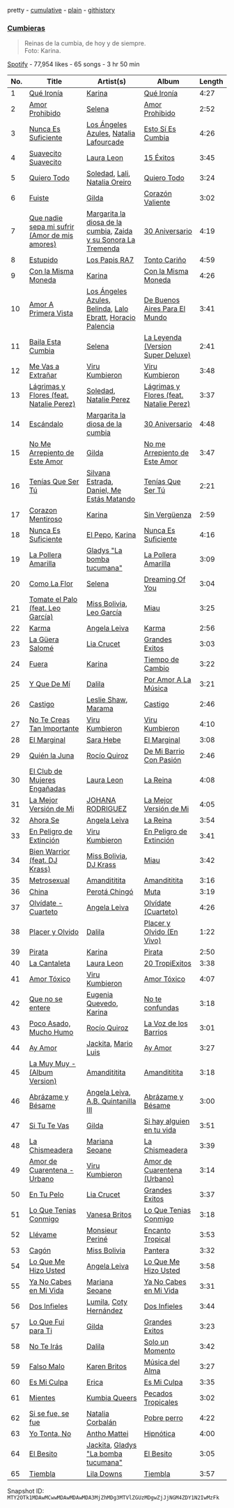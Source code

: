 pretty - [cumulative](/playlists/cumulative/37i9dQZF1DX3JGBBuBxYKW.md) - [plain](/playlists/plain/37i9dQZF1DX3JGBBuBxYKW) - [githistory](https://github.githistory.xyz/mackorone/spotify-playlist-archive/blob/main/playlists/plain/37i9dQZF1DX3JGBBuBxYKW)

### [Cumbieras](https://open.spotify.com/playlist/37i9dQZF1DX3JGBBuBxYKW)

> Reinas de la cumbia, de hoy y de siempre\. <br/>Foto: Karina.

[Spotify](https://open.spotify.com/user/spotify) - 77,954 likes - 65 songs - 3 hr 50 min

| No. | Title | Artist(s) | Album | Length |
|---|---|---|---|---|
| 1 | [Qué Ironía](https://open.spotify.com/track/5FmJy09OizHiP0440KL1S7) | [Karina](https://open.spotify.com/artist/1QZuAtDYNrk2QMogJulsyq) | [Qué Ironía](https://open.spotify.com/album/6q2RlNPqDohxAfpcc5cVno) | 4:27 |
| 2 | [Amor Prohibido](https://open.spotify.com/track/1kCewNSs909Xj1naXr36X8) | [Selena](https://open.spotify.com/artist/6IE6z7DcZIT4Ml3Fh5Ivch) | [Amor Prohibido](https://open.spotify.com/album/6iv9WTw1nhNxSsgKaxMp4E) | 2:52 |
| 3 | [Nunca Es Suficiente](https://open.spotify.com/track/63USmok1OioBzKuWGW9wAg) | [Los Ángeles Azules](https://open.spotify.com/artist/0ZCO8oVkMj897cKgFH7fRW), [Natalia Lafourcade](https://open.spotify.com/artist/1hcdI2N1023RvSwLzTtdsp) | [Esto Sí Es Cumbia](https://open.spotify.com/album/3m1T3n3PcjlOoo4GfLGgkY) | 4:26 |
| 4 | [Suavecito Suavecito](https://open.spotify.com/track/6cKWDVak6o362TElLvwtmU) | [Laura Leon](https://open.spotify.com/artist/1dON8KmX1N7ZPHCRyhK2hX) | [15 Éxitos](https://open.spotify.com/album/48FUru9enVg1NlLrkZyJW6) | 3:45 |
| 5 | [Quiero Todo](https://open.spotify.com/track/0yRaf2zK8CtJvNyLzg9XNy) | [Soledad](https://open.spotify.com/artist/0K59Fm1y7s3j498ueS4qzY), [Lali](https://open.spotify.com/artist/22P1OY4TRFRwhP0q29loQ8), [Natalia Oreiro](https://open.spotify.com/artist/0Uit4gta4PrT7HvUe8W2Xo) | [Quiero Todo](https://open.spotify.com/album/3oRwbp1iHfkNfBQ7v6eIsU) | 3:24 |
| 6 | [Fuiste](https://open.spotify.com/track/3jxP1S0xXvPBry3scDZj6h) | [Gilda](https://open.spotify.com/artist/6Q6qTNC2rAegcR5QjzcRgE) | [Corazón Valiente](https://open.spotify.com/album/3WuwesFp1zHaIQa98Y3Fcn) | 3:02 |
| 7 | [Que nadie sepa mi sufrir \(Amor de mis amores\)](https://open.spotify.com/track/6azC9WCgqehMj2tHoaa10b) | [Margarita la diosa de la cumbia](https://open.spotify.com/artist/2vdi5RS6XV5Qy7J5GgDqgn), [Zaida y su Sonora La Tremenda](https://open.spotify.com/artist/7jUKdlvwrJB1UDHMa7fP4x) | [30 Aniversario](https://open.spotify.com/album/7bYeeLp33ix2DiyM8f5It6) | 4:19 |
| 8 | [Estupido](https://open.spotify.com/track/1hA3c7Rf0oLHFNR4ZVL030) | [Los Papis RA7](https://open.spotify.com/artist/1y7GWTEfMzxafQ4mL0uZpq) | [Tonto Cariño](https://open.spotify.com/album/1jsyIp7OFTpIHDkKXl0kgS) | 4:59 |
| 9 | [Con la Misma Moneda](https://open.spotify.com/track/6HIZ8QjtS1jGxAfTEYFyi4) | [Karina](https://open.spotify.com/artist/1QZuAtDYNrk2QMogJulsyq) | [Con la Misma Moneda](https://open.spotify.com/album/0uHMJhys3A6ZexbwOQj0Hc) | 4:26 |
| 10 | [Amor A Primera Vista](https://open.spotify.com/track/5Myb8S90Wg0yLec5kmrIGJ) | [Los Ángeles Azules](https://open.spotify.com/artist/0ZCO8oVkMj897cKgFH7fRW), [Belinda](https://open.spotify.com/artist/5LeiVcEnsZcwc133TUhJNW), [Lalo Ebratt](https://open.spotify.com/artist/1GAymyGBvB4gQy5Z5LZ1Wj), [Horacio Palencia](https://open.spotify.com/artist/7arK8QUX7X61NIkChn9no2) | [De Buenos Aires Para El Mundo](https://open.spotify.com/album/6lWHI43OEAIWn0gfMxwvZE) | 3:41 |
| 11 | [Baila Esta Cumbia](https://open.spotify.com/track/3lFGBrRWUxpTfhhq6lGBRw) | [Selena](https://open.spotify.com/artist/6IE6z7DcZIT4Ml3Fh5Ivch) | [La Leyenda \(Version Super Deluxe\)](https://open.spotify.com/album/058VOHYTS6kFauVUl6Eh03) | 2:41 |
| 12 | [Me Vas a Extrañar](https://open.spotify.com/track/3KOxcKaiZSFYIcHnr8PIKB) | [Viru Kumbieron](https://open.spotify.com/artist/7edrtXagYn0nCFOwQp8AS1) | [Viru Kumbieron](https://open.spotify.com/album/1CCcCWcacL3qH60tN70tp3) | 3:48 |
| 13 | [Lágrimas y Flores \(feat\. Natalie Perez\)](https://open.spotify.com/track/5ddqh5tCgWitBsKdKsp0kC) | [Soledad](https://open.spotify.com/artist/0K59Fm1y7s3j498ueS4qzY), [Natalie Perez](https://open.spotify.com/artist/1Y99HOeRzRc27my6NJE3rE) | [Lágrimas y Flores \(feat\. Natalie Perez\)](https://open.spotify.com/album/6GkLBhohzpGAdnnLmkBAKX) | 3:37 |
| 14 | [Escándalo](https://open.spotify.com/track/1Ed4AvDGnUGtU0dYrnwLPg) | [Margarita la diosa de la cumbia](https://open.spotify.com/artist/2vdi5RS6XV5Qy7J5GgDqgn) | [30 Aniversario](https://open.spotify.com/album/7bYeeLp33ix2DiyM8f5It6) | 4:48 |
| 15 | [No Me Arrepiento de Este Amor](https://open.spotify.com/track/3mXLgWxNIbEFXWPppGjc6a) | [Gilda](https://open.spotify.com/artist/6Q6qTNC2rAegcR5QjzcRgE) | [No me Arrepiento de Este Amor](https://open.spotify.com/album/3Y572iPz6e7ddpowsAffn2) | 3:47 |
| 16 | [Tenías Que Ser Tú](https://open.spotify.com/track/2rIKsynpXAj5bHFdY6ESE1) | [Silvana Estrada](https://open.spotify.com/artist/72VywtXEoONiBLNu3ibGI7), [Daniel, Me Estás Matando](https://open.spotify.com/artist/51yyeVxyvecgePAWXmeLUE) | [Tenías Que Ser Tú](https://open.spotify.com/album/0S2fWlZm0i6m8CtlnspJyj) | 2:21 |
| 17 | [Corazon Mentiroso](https://open.spotify.com/track/2ZkWTFZ9rQCl6ccNAOO79L) | [Karina](https://open.spotify.com/artist/1QZuAtDYNrk2QMogJulsyq) | [Sin Vergüenza](https://open.spotify.com/album/2WuEroV8xhS8VXN8xjArIT) | 2:59 |
| 18 | [Nunca Es Suficiente](https://open.spotify.com/track/4MT6VBDcFQzcrXwjDv7GYk) | [El Pepo](https://open.spotify.com/artist/2zCQFd804DNH07QAI3xa25), [Karina](https://open.spotify.com/artist/1QZuAtDYNrk2QMogJulsyq) | [Nunca Es Suficiente](https://open.spotify.com/album/2MklkALAfaelRjcEzQ8jaq) | 4:16 |
| 19 | [La Pollera Amarilla](https://open.spotify.com/track/03G43mO3a34IGIsyDd4sj5) | [Gladys "La bomba tucumana"](https://open.spotify.com/artist/09jut908wvFm55SqnO4DN3) | [La Pollera Amarilla](https://open.spotify.com/album/1r02rGE96IPnrhhcHbZdWE) | 3:09 |
| 20 | [Como La Flor](https://open.spotify.com/track/5ubqSAc9LxUS2CsMHcA4kF) | [Selena](https://open.spotify.com/artist/6IE6z7DcZIT4Ml3Fh5Ivch) | [Dreaming Of You](https://open.spotify.com/album/2IevUWpkZ9KUcr6ZhtklE0) | 3:04 |
| 21 | [Tomate el Palo \(feat\. Leo García\)](https://open.spotify.com/track/7Geqbi4bkZ6AM9yDeSHr5b) | [Miss Bolivia](https://open.spotify.com/artist/4xx3PjUWxXY0qEXUdDhrwx), [Leo García](https://open.spotify.com/artist/54YdJC33Ztc1CNIuodmyUb) | [Miau](https://open.spotify.com/album/5cYwo4qHagCDmawKmY12PY) | 3:25 |
| 22 | [Karma](https://open.spotify.com/track/4SkPhoz2b5busK8p9yc4rB) | [Angela Leiva](https://open.spotify.com/artist/6Y4g5zwJI7jcRzGLXh0H5d) | [Karma](https://open.spotify.com/album/6zl0Ny6UMSSXnmMzOYElmC) | 2:56 |
| 23 | [La Güera Salomé](https://open.spotify.com/track/0ztaqx3ChIDhqmZepSoJkB) | [Lia Crucet](https://open.spotify.com/artist/1wsio1S9CIIbEuGSYkSAyQ) | [Grandes Exitos](https://open.spotify.com/album/0zhysJHZai73HznxQ5Kmj3) | 3:03 |
| 24 | [Fuera](https://open.spotify.com/track/7oPKn4LrkqFJWAXYSNZPGv) | [Karina](https://open.spotify.com/artist/1QZuAtDYNrk2QMogJulsyq) | [Tiempo de Cambio](https://open.spotify.com/album/3usDqwS6WvQHSFuL5LuJbP) | 3:22 |
| 25 | [Y Que De Mí](https://open.spotify.com/track/5XCbEXvT1fZlycw8SlU2ci) | [Dalila](https://open.spotify.com/artist/3ruk44IzmsPppwo7VOknwZ) | [Por Amor A La Música](https://open.spotify.com/album/50Kj1z2Vapl5iSaBQyV7HW) | 3:21 |
| 26 | [Castigo](https://open.spotify.com/track/3xdwJkTILl5R45jMgN3kWh) | [Leslie Shaw](https://open.spotify.com/artist/3bAPo06XsUX6fo8iHYUqH7), [Marama](https://open.spotify.com/artist/4GepMkTgrIZECoCC55vqjW) | [Castigo](https://open.spotify.com/album/6wbWsSnHhve5sUwwI9af7y) | 2:46 |
| 27 | [No Te Creas Tan Importante](https://open.spotify.com/track/0fwMnXtxDvVyz5qlcws0Uo) | [Viru Kumbieron](https://open.spotify.com/artist/7edrtXagYn0nCFOwQp8AS1) | [Viru Kumbieron](https://open.spotify.com/album/1CCcCWcacL3qH60tN70tp3) | 4:10 |
| 28 | [El Marginal](https://open.spotify.com/track/0R2271joKqIt1utuHQbQ4w) | [Sara Hebe](https://open.spotify.com/artist/4pFUriuYqqAmBCvqF9o6LW) | [El Marginal](https://open.spotify.com/album/1SrbhByvhomAAURiA7MLRa) | 3:08 |
| 29 | [Quién la Juna](https://open.spotify.com/track/1SRB1DWfs5AQgnYrzRYY93) | [Rocío Quiroz](https://open.spotify.com/artist/43PjjBbR7LawCx75hCbLmn) | [De Mi Barrio Con Pasión](https://open.spotify.com/album/6qfu3pbFZPTpftQEr7qBNp) | 2:46 |
| 30 | [El Club de Mujeres Engañadas](https://open.spotify.com/track/0epOmO4nkZhuCDzNaLf7Wl) | [Laura Leon](https://open.spotify.com/artist/1dON8KmX1N7ZPHCRyhK2hX) | [La Reina](https://open.spotify.com/album/2OljxYyHZlPORUWrQ7vHS6) | 4:08 |
| 31 | [La Mejor Versión de Mi](https://open.spotify.com/track/6n2NZOVbSaDQ2PcZVUv997) | [JOHANA RODRIGUEZ](https://open.spotify.com/artist/7tuofRUkaEJGOBu0FImMYw) | [La Mejor Versión de Mi](https://open.spotify.com/album/4pJBLj9ErDQxIXq70HRvI5) | 4:05 |
| 32 | [Ahora Se](https://open.spotify.com/track/5AWK8nehIszKNIWhoOBiQn) | [Angela Leiva](https://open.spotify.com/artist/6Y4g5zwJI7jcRzGLXh0H5d) | [La Reina](https://open.spotify.com/album/7AUncrChIPjBitUE0NYIoO) | 3:54 |
| 33 | [En Peligro de Extinción](https://open.spotify.com/track/3iJBKJpJ410zMHs2XgNifm) | [Viru Kumbieron](https://open.spotify.com/artist/7edrtXagYn0nCFOwQp8AS1) | [En Peligro de Extinción](https://open.spotify.com/album/2lrLv3S0wuWr1U0iAsTyQ5) | 3:41 |
| 34 | [Bien Warrior \(feat\. DJ Krass\)](https://open.spotify.com/track/5n1NGn7RHU30QxQHk0onlZ) | [Miss Bolivia](https://open.spotify.com/artist/4xx3PjUWxXY0qEXUdDhrwx), [DJ Krass](https://open.spotify.com/artist/0Ft52aTdmeD5N2ncuniI0d) | [Miau](https://open.spotify.com/album/5cYwo4qHagCDmawKmY12PY) | 3:42 |
| 35 | [Metrosexual](https://open.spotify.com/track/2e8qbKV6pRQ9MYrXDMkjIb) | [Amandititita](https://open.spotify.com/artist/1zvDryyqbfBiK0SojGrndv) | [Amandititita](https://open.spotify.com/album/4Mbw7O6bCUvcdBrBSd2vy7) | 3:16 |
| 36 | [China](https://open.spotify.com/track/4H1RVpE8PuOApXqUz4d9Gc) | [Perotá Chingó](https://open.spotify.com/artist/5cMTiWeaWidGI8hVoZY8Ox) | [Muta](https://open.spotify.com/album/4oZL1PUpRyjk5kH8NBq0rx) | 3:19 |
| 37 | [Olvídate \- Cuarteto](https://open.spotify.com/track/1864fBWaqndH7DsyVSoy4Z) | [Angela Leiva](https://open.spotify.com/artist/6Y4g5zwJI7jcRzGLXh0H5d) | [Olvídate \(Cuarteto\)](https://open.spotify.com/album/05jHCZbu7vdaO6QX1nLqQt) | 4:26 |
| 38 | [Placer y Olvido](https://open.spotify.com/track/6oYPVRn8ioihapnk3hYGRU) | [Dalila](https://open.spotify.com/artist/3ruk44IzmsPppwo7VOknwZ) | [Placer y Olvido \(En Vivo\)](https://open.spotify.com/album/7wcqpXexsimtSCJWu5uYpP) | 1:22 |
| 39 | [Pirata](https://open.spotify.com/track/3fSpafFrh7GM2x7X8MjfGb) | [Karina](https://open.spotify.com/artist/1QZuAtDYNrk2QMogJulsyq) | [Pirata](https://open.spotify.com/album/5kj35KucMb9m2IENpIWA9c) | 2:50 |
| 40 | [La Cantaleta](https://open.spotify.com/track/5Wtf9c3edivgTkGwxWEyUj) | [Laura Leon](https://open.spotify.com/artist/1dON8KmX1N7ZPHCRyhK2hX) | [20 TropiExitos](https://open.spotify.com/album/27C2s8tthY7NsuuDOqrLxm) | 3:38 |
| 41 | [Amor Tóxico](https://open.spotify.com/track/7hxfaH77Qepfk8ARHzSp2z) | [Viru Kumbieron](https://open.spotify.com/artist/7edrtXagYn0nCFOwQp8AS1) | [Amor Tóxico](https://open.spotify.com/album/0wGToLsV8vdaavtTQiPcUF) | 4:07 |
| 42 | [Que no se entere](https://open.spotify.com/track/0PtHJn4KCLVoFI5gR4nBRU) | [Eugenia Quevedo](https://open.spotify.com/artist/13t1RROs40VnX8PtMUnBqc), [Karina](https://open.spotify.com/artist/1QZuAtDYNrk2QMogJulsyq) | [No te confundas](https://open.spotify.com/album/6Sp9EMuyxQtWwDri5dRji4) | 3:18 |
| 43 | [Poco Asado, Mucho Humo](https://open.spotify.com/track/4KzcvEv1UFjbXDK9XADoN4) | [Rocío Quiroz](https://open.spotify.com/artist/43PjjBbR7LawCx75hCbLmn) | [La Voz de los Barrios](https://open.spotify.com/album/6ETUBwmq6hJ7dOtIHqj4p1) | 3:01 |
| 44 | [Ay Amor](https://open.spotify.com/track/2VWMQXNWdSmabmOWrvo9GC) | [Jackita](https://open.spotify.com/artist/4QPzOa9mWjgUVvy9ObVGo8), [Mario Luis](https://open.spotify.com/artist/13KeE3TnUrYh367HJu0sMx) | [Ay Amor](https://open.spotify.com/album/7BCBkW2Wnh1riF1hP04dCm) | 3:27 |
| 45 | [La Muy Muy \- \(Album Version\)](https://open.spotify.com/track/02wZwpZW6ADtmLAMQomvkc) | [Amandititita](https://open.spotify.com/artist/1zvDryyqbfBiK0SojGrndv) | [Amandititita](https://open.spotify.com/album/4Mbw7O6bCUvcdBrBSd2vy7) | 3:18 |
| 46 | [Abrázame y Bésame](https://open.spotify.com/track/4ZiPUCqlr9XeW5JkuWansG) | [Angela Leiva](https://open.spotify.com/artist/6Y4g5zwJI7jcRzGLXh0H5d), [A.B\. Quintanilla III](https://open.spotify.com/artist/5MP9bH9aUryiKQeUvABLIU) | [Abrázame y Bésame](https://open.spotify.com/album/28mdITeLFYo3nx3NufxYSu) | 3:00 |
| 47 | [Si Tu Te Vas](https://open.spotify.com/track/4jUH6sw78DUA7ksSvudJec) | [Gilda](https://open.spotify.com/artist/6Q6qTNC2rAegcR5QjzcRgE) | [Si hay alguien en tu vida](https://open.spotify.com/album/4UUIaLkoQJhxvpWuSH9tGs) | 3:51 |
| 48 | [La Chismeadera](https://open.spotify.com/track/7EVWdNSgdItB2rvXAf1kHU) | [Mariana Seoane](https://open.spotify.com/artist/5erc8Dr6fyYJSoIXJKlFZV) | [La Chismeadera](https://open.spotify.com/album/5FdBKEn8oKz2ujvM7xmAZ2) | 3:39 |
| 49 | [Amor de Cuarentena \- Urbano](https://open.spotify.com/track/7N3XvjdeJ9cz9frgQA0gQ4) | [Viru Kumbieron](https://open.spotify.com/artist/7edrtXagYn0nCFOwQp8AS1) | [Amor de Cuarentena \(Urbano\)](https://open.spotify.com/album/7oiQXn5G0q5kapu7i62Sn5) | 3:14 |
| 50 | [En Tu Pelo](https://open.spotify.com/track/0zWv4SB4NLDHZeTQPJpfZs) | [Lia Crucet](https://open.spotify.com/artist/1wsio1S9CIIbEuGSYkSAyQ) | [Grandes Exitos](https://open.spotify.com/album/0zhysJHZai73HznxQ5Kmj3) | 3:37 |
| 51 | [Lo Que Tenias Conmigo](https://open.spotify.com/track/5kgEYgfAbwGghXZCyOm7xm) | [Vanesa Britos](https://open.spotify.com/artist/5XOiPMOBMDm4AYCFRS1e0j) | [Lo Que Tenias Conmigo](https://open.spotify.com/album/78VOKOepzfCQP4thwrVnw4) | 3:18 |
| 52 | [Llévame](https://open.spotify.com/track/0cDY6YWjTuodhVZbMce478) | [Monsieur Periné](https://open.spotify.com/artist/36KsCCwgI0Dep97yVJWmkK) | [Encanto Tropical](https://open.spotify.com/album/65dDJHiGH66LQPEiLHKDma) | 3:53 |
| 53 | [Cagón](https://open.spotify.com/track/1ZXjK39AJUMapy9RhqSX7p) | [Miss Bolivia](https://open.spotify.com/artist/4xx3PjUWxXY0qEXUdDhrwx) | [Pantera](https://open.spotify.com/album/572ZnLpVAhneJ6duuES4OL) | 3:32 |
| 54 | [Lo Que Me Hizo Usted](https://open.spotify.com/track/7gKptykHNsZC1MHIF7wOJv) | [Angela Leiva](https://open.spotify.com/artist/6Y4g5zwJI7jcRzGLXh0H5d) | [Lo Que Me Hizo Usted](https://open.spotify.com/album/2sxMuWDDyA00O2X2HJ2HT5) | 3:58 |
| 55 | [Ya No Cabes en Mi Vida](https://open.spotify.com/track/5ZycfkHySa9RUkzSchzQTf) | [Mariana Seoane](https://open.spotify.com/artist/5erc8Dr6fyYJSoIXJKlFZV) | [Ya No Cabes en Mi Vida](https://open.spotify.com/album/0owqh23Zt5u38h1SbS4Oyf) | 3:31 |
| 56 | [Dos Infieles](https://open.spotify.com/track/3GcbihNnqXr2fVKOnawl7K) | [Lumila](https://open.spotify.com/artist/3UMqtujij2O4GFEb4kudmz), [Coty Hernández](https://open.spotify.com/artist/6yX2GzaudljEEBKfMZpOXE) | [Dos Infieles](https://open.spotify.com/album/1f54nsI9jCpMXNryg9RX4f) | 3:44 |
| 57 | [Lo Que Fui para Ti](https://open.spotify.com/track/4zX4gJVNV5vVgLQNQ3zBkw) | [Gilda](https://open.spotify.com/artist/6Q6qTNC2rAegcR5QjzcRgE) | [Grandes Exitos](https://open.spotify.com/album/4uFfy2wJJI0G3TyFADh5zU) | 3:23 |
| 58 | [No Te Irás](https://open.spotify.com/track/3E1z3ls7cgoAZV98STE2rT) | [Dalila](https://open.spotify.com/artist/3ruk44IzmsPppwo7VOknwZ) | [Solo un Momento](https://open.spotify.com/album/3bVeCAJzTzkQIDRnjosSUG) | 3:42 |
| 59 | [Falso Malo](https://open.spotify.com/track/1AYcHW1tRB3AiVQ1OM7O19) | [Karen Britos](https://open.spotify.com/artist/6DTSChtNao6SMQy2EyTHyA) | [Música del Alma](https://open.spotify.com/album/6CYOL7EVkEQuCgyEFdb7WJ) | 3:27 |
| 60 | [Es Mi Culpa](https://open.spotify.com/track/4S4oqyulWVGMTmgG9FR7JB) | [Erica](https://open.spotify.com/artist/6ozZB05c03WzEeGM5vR6l7) | [Es Mi Culpa](https://open.spotify.com/album/47ReswkeLCiYbJrCW7OzyH) | 3:35 |
| 61 | [Mientes](https://open.spotify.com/track/4r3tlABa9UkWfhxysLYdtZ) | [Kumbia Queers](https://open.spotify.com/artist/5YyaDaOco3I0zoLtGxDM5K) | [Pecados Tropicales](https://open.spotify.com/album/29OwNUnlUMYVINlpdnLHHx) | 3:02 |
| 62 | [Si se fue, se fue](https://open.spotify.com/track/3g6Gva8wnZgWgeSWUIW9Zy) | [Natalia Corbalán](https://open.spotify.com/artist/1WI154Z6NR5a5g8FTNtd4q) | [Pobre perro](https://open.spotify.com/album/1vSoPdmoCLwKM0nzzBQddc) | 4:22 |
| 63 | [Yo Tonta, No](https://open.spotify.com/track/6RqE0vPNiiGj0eyxY9vKx1) | [Antho Mattei](https://open.spotify.com/artist/4Pnl3TKhOZWqZoulVNYWDl) | [Hipnótica](https://open.spotify.com/album/6GkkfBwGPCfXkHvU2fGUep) | 4:00 |
| 64 | [El Besito](https://open.spotify.com/track/2C5pko3DlZKXjg74AsZEbN) | [Jackita](https://open.spotify.com/artist/4QPzOa9mWjgUVvy9ObVGo8), [Gladys "La bomba tucumana"](https://open.spotify.com/artist/09jut908wvFm55SqnO4DN3) | [El Besito](https://open.spotify.com/album/4axZl6YknXJ5IMf4WuBqCY) | 3:05 |
| 65 | [Tiembla](https://open.spotify.com/track/4h3wVKjCwSefpn9XTDBgRV) | [Lila Downs](https://open.spotify.com/artist/3mXI2gpwWnNO9qbQG3n3EP) | [Tiembla](https://open.spotify.com/album/0m9W2jEAwSNQm1WifE0jid) | 3:57 |

Snapshot ID: `MTY2OTk1MDAwMCwwMDAwMDAwMDA3MjZhMDg3MTVlZGUzMDgwZjJjNGM4ZDY1N2IwMzFk`
